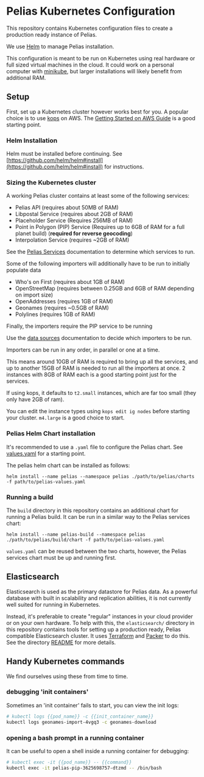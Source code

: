 # Pelias Kubernetes Configuration

This repository contains Kubernetes configuration files to create a production ready instance of Pelias.

We use [Helm](https://helm.sh/) to manage Pelias installation.

This configuration is meant to be run on Kubernetes using real hardware or full sized virtual
machines in the cloud. It could work on a personal computer with
[minikube](https://github.com/kubernetes/minikube), but larger installations will likely benefit from additional RAM.

## Setup

First, set up a Kubernetes cluster however works best for you. A popular choice is to use
[kops](https://github.com/kubernetes/kops) on AWS. The [Getting Started on AWS Guide](https://github.com/kubernetes/kops/blob/master/docs/aws.md) is a good starting point.

### Helm Installation

Helm must be installed before continuing. See [https://github.com/helm/helm#install](https://github.com/helm/helm#install) for instructions.

### Sizing the Kubernetes cluster

A working Pelias cluster contains at least some of the following services:
* Pelias API (requires about 50MB of RAM)
* Libpostal Service (requires about 2GB of RAM)
* Placeholder Service (Requires 256MB of RAM)
* Point in Polygon (PIP) Service (Requires up to 6GB of RAM for a full planet build) (**required for reverse geocoding**)
* Interpolation Service (requires ~2GB of RAM)

See the [Pelias Services](https://github.com/pelias/documentation/blob/master/services.md) documentation to determine which services to run.

Some of the following importers will additionally have to be run to initially populate data
* Who's on First (requires about 1GB of RAM)
* OpenStreetMap (requires between 0.25GB and 6GB of RAM depending on import size)
* OpenAddresses (requires 1GB of RAM)
* Geonames (requires ~0.5GB of RAM)
* Polylines (requires 1GB of RAM)

Finally, the importers require the PIP service to be running

Use the [data sources](https://mapzen.com/documentation/search/data-sources/) documentation to decide
which importers to be run.

Importers can be run in any order, in parallel or one at a time.

This means around 10GB of RAM is required to bring up all the services, and up to another 15GB of RAM is needed to
run all the importers at once. 2 instances with 8GB of RAM each is a good starting point just for
the services.

If using kops, it defaults to `t2.small` instances, which are far too small (they only have 2GB of ram).

You can edit the instance types using `kops edit ig nodes` before starting your cluster. `m4.large` is a good choice to start.

### Pelias Helm Chart installation

It's recommended to use a `.yaml` file to configure the Pelias chart. See [values.yaml](https://github.com/pelias/kubernetes/blob/master/values.yaml) for a starting point.

The pelias helm chart can be installed as follows:

```
helm install --name pelias --namespace pelias ./path/to/pelias/charts -f path/to/pelias-values.yaml
```

### Running a build

The `build` directory in this repository contains an additional chart for running a Pelias build. It can be run in a similar way to the Pelias services chart:

```
helm install --name pelias-build --namespace pelias ./path/to/pelias/build/chart -f path/to/pelias-values.yaml
```

`values.yaml` can be reused between the two charts, however, the Pelias services chart must be up and running first.

## Elasticsearch

Elasticsearch is used as the primary datastore for Pelias data. As a powerful database with built in
scalability and replication abilities, it is not currently well suited for running in Kubernetes.

Instead, it's preferable to create "regular" instances in your cloud provider or on your own
hardware. To help with this, the `elasticsearch/` directory in this repository contains tools for
setting up a production ready, Pelias compatible Elasticsearch cluster. It uses
[Terraform](http://terraform.io/) and [Packer](http://packer.io/) to do this. See the directory
[README](./elasticsearch/README.md) for more details.

## Handy Kubernetes commands

We find ourselves using these from time to time.

### debugging 'init containers'

Sometimes an 'init container' fails to start, you can view the init logs:

```bash
# kubectl logs {{pod_name}} -c {{init_container_name}}
kubectl logs geonames-import-4vgq3 -c geonames-download
```

### opening a bash prompt in a running container

It can be useful to open a shell inside a running container for debugging:

```bash
# kubectl exec -it {{pod_name}} -- {{command}}
kubectl exec -it pelias-pip-3625698757-dtzmd -- /bin/bash
```
